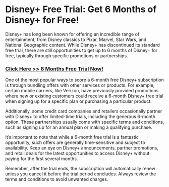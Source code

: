 # Disney+ Free Trial: Get 6 Months of Disney+ for Free!

Disney+ has long been known for offering an incredible range of entertainment, from Disney classics to Pixar, Marvel, Star Wars, and National Geographic content. While Disney+ has discontinued its standard free trial, there are still opportunities to get up to 6 months of Disney+ for free, typically through specific promotions or partnerships.

### [**Click Here >> 6 Months Free Trial Now!**](https://free-tools.raj-solution.com/5d5270a)

One of the most popular ways to score a 6-month free Disney+ subscription is through bundling offers with other services or products. For example, certain mobile carriers, like Verizon, have previously provided promotions where new or existing customers could receive a 6-month Disney+ free trial when signing up for a specific plan or purchasing a particular product.

Additionally, some credit card companies and retailers occasionally partner with Disney+ to offer limited-time trials, including the generous 6-month option. These partnerships usually come with specific terms and conditions, such as signing up for an annual plan or making a qualifying purchase.

It’s important to note that while a 6-month free trial is a fantastic opportunity, such offers are generally time-sensitive and subject to availability. Keep an eye on Disney+ announcements, partner promotions, and retail deals for the latest opportunities to access Disney+ without paying for the first several months.

Remember, after the trial ends, the subscription will automatically renew unless you cancel it before the trial period concludes. Always review the terms and conditions to avoid unwanted charges.

